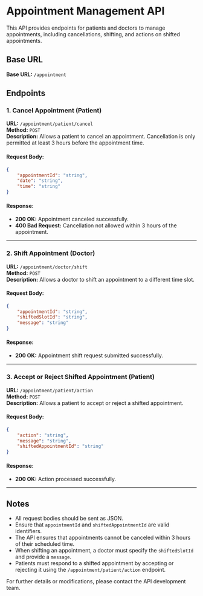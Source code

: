 # Appointment Management API

This API provides endpoints for patients and doctors to manage appointments, including cancellations, shifting, and actions on shifted appointments.

## Base URL
**Base URL:** `/appointment`

## Endpoints

### 1. Cancel Appointment (Patient)

**URL:** `/appointment/patient/cancel`  
**Method:** `POST`  
**Description:** Allows a patient to cancel an appointment. Cancellation is only permitted at least 3 hours before the appointment time.

#### Request Body:
```json
{
    "appointmentId": "string",
    "date": "string",  
    "time": "string"  
}
```

#### Response:
- **200 OK:** Appointment canceled successfully.
- **400 Bad Request:** Cancellation not allowed within 3 hours of the appointment.

---

### 2. Shift Appointment (Doctor)

**URL:** `/appointment/doctor/shift`  
**Method:** `POST`  
**Description:** Allows a doctor to shift an appointment to a different time slot.

#### Request Body:
```json
{
    "appointmentId": "string",  
    "shiftedSlotId": "string",  
    "message": "string"  
}
```

#### Response:
- **200 OK:** Appointment shift request submitted successfully.

---

### 3. Accept or Reject Shifted Appointment (Patient)

**URL:** `/appointment/patient/action`  
**Method:** `POST`  
**Description:** Allows a patient to accept or reject a shifted appointment.

#### Request Body:
```json
{
    "action": "string",  
    "message": "string",  
    "shiftedAppointmentId": "string"  
}
```

#### Response:
- **200 OK:** Action processed successfully.

---

## Notes
- All request bodies should be sent as JSON.
- Ensure that `appointmentId` and `shiftedAppointmentId` are valid identifiers.
- The API ensures that appointments cannot be canceled within 3 hours of their scheduled time.
- When shifting an appointment, a doctor must specify the `shiftedSlotId` and provide a `message`.
- Patients must respond to a shifted appointment by accepting or rejecting it using the `/appointment/patient/action` endpoint.

For further details or modifications, please contact the API development team.

